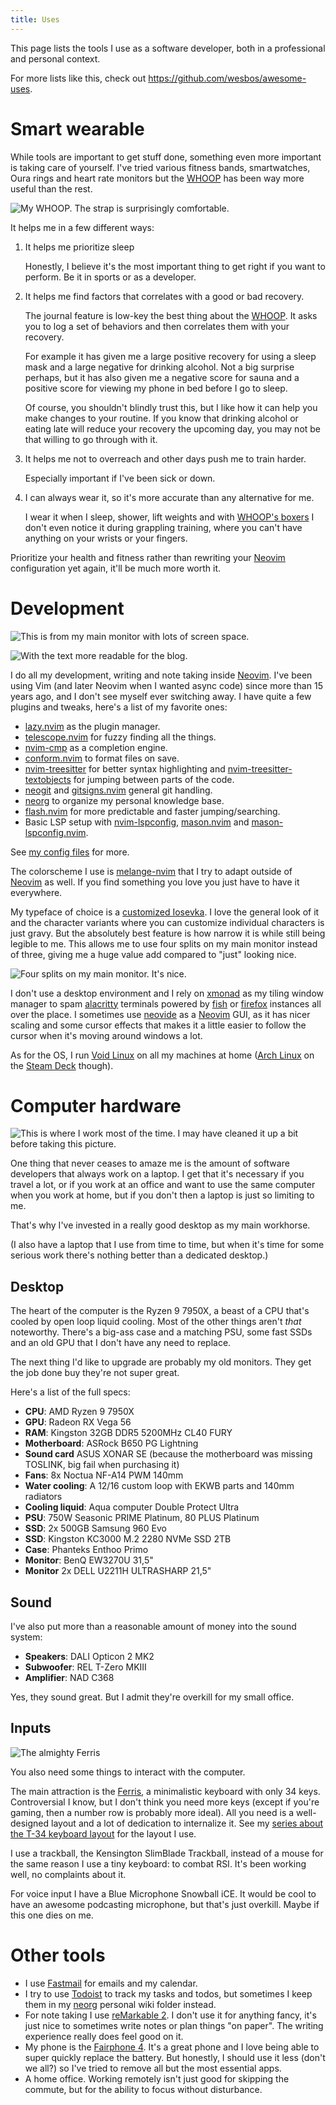 ```yaml
---
title: Uses
---
```


This page lists the tools I use as a software developer, both in a professional and personal context.

For more lists like this, check out <https://github.com/wesbos/awesome-uses>.


# Smart wearable

While tools are important to get stuff done, something even more important is taking care of yourself.
I've tried various fitness bands, smartwatches, Oura rings and heart rate monitors but the [WHOOP][] has been way more useful than the rest.

![My WHOOP. The strap is surprisingly comfortable.](/images/uses/whoop.jpg)

It helps me in a few different ways:


1. It helps me prioritize sleep

   Honestly, I believe it's the most important thing to get right if you want to perform.
   Be it in sports or as a developer.

1. It helps me find factors that correlates with a good or bad recovery.

   The journal feature is low-key the best thing about the [WHOOP][].
   It asks you to log a set of behaviors and then correlates them with your recovery.

   For example it has given me a large positive recovery for using a sleep mask and a large negative for drinking alcohol.
   Not a big surprise perhaps, but it has also given me a negative score for sauna and a positive score for viewing my phone in bed before I go to sleep.

   Of course, you shouldn't blindly trust this, but I like how it can help you make changes to your routine.
   If you know that drinking alcohol or eating late will reduce your recovery the upcoming day,
   you may not be that willing to go through with it.

1. It helps me not to overreach and other days push me to train harder.

   Especially important if I've been sick or down.

3. I can always wear it, so it's more accurate than any alternative for me.

   I wear it when I sleep, shower, lift weights and with [WHOOP's boxers][boxer] I don't even notice it during grappling training, where you can't have anything on your wrists or your fingers.

Prioritize your health and fitness rather than rewriting your [Neovim][] configuration yet again, it'll be much more worth it.

# Development

![This is from my main monitor with lots of screen space.](/images/uses/neovim_wide.png)

![With the text more readable for the blog.](/images/uses/neovim.png)

I do all my development, writing and note taking inside [Neovim][].
I've been using Vim (and later Neovim when I wanted async code) since more than 15 years ago, and I don't see myself ever switching away.
I have quite a few plugins and tweaks, here's a list of my favorite ones:

- [lazy.nvim] as the plugin manager.
- [telescope.nvim] for fuzzy finding all the things.
- [nvim-cmp] as a completion engine.
- [conform.nvim] to format files on save.
- [nvim-treesitter] for better syntax highlighting and [nvim-treesitter-textobjects][] for jumping between parts of the code.
- [neogit] and [gitsigns.nvim] general git handling.
- [neorg] to organize my personal knowledge base.
- [flash.nvim] for more predictable and faster jumping/searching.
- Basic LSP setup with [nvim-lspconfig], [mason.nvim] and [mason-lspconfig.nvim].

See [my config files][neovim-config] for more.

The colorscheme I use is [melange-nvim] that I try to adapt outside of [Neovim][] as well.
If you find something you love you just have to have it everywhere.

My typeface of choice is a [customized Iosevka][iosevka].
I love the general look of it and the character variants where you can customize individual characters is just gravy.
But the absolutely best feature is how narrow it is while still being legible to me.
This allows me to use four splits on my main monitor instead of three, giving me a huge value add compared to "just" looking nice.

![Four splits on my main monitor. It's nice.](/images/uses/neovim_wide2.png)

I don't use a desktop environment and I rely on [xmonad][] as my tiling window manager to spam [alacritty][] terminals powered by [fish][] or [firefox][] instances all over the place.
I sometimes use [neovide][] as a [Neovim][] GUI, as it has nicer scaling and some cursor effects that makes it a little easier to follow the cursor when it's moving around windows a lot.

As for the OS, I run [Void Linux][] on all my machines at home ([Arch Linux][] on the [Steam Deck][] though).

# Computer hardware

![This is where I work most of the time.  
I may have cleaned it up a bit before taking this picture.](/images/uses/workstation.jpg)

One thing that never ceases to amaze me is the amount of software developers that always work on a laptop.
I get that it's necessary if you travel a lot, or if you work at an office and want to use the same computer when you work at home, but if you don't then a laptop is just so limiting to me.

That's why I've invested in a really good desktop as my main workhorse.

(I also have a laptop that I use from time to time, but when it's time for some serious work there's nothing better than a dedicated desktop.)

## Desktop

The heart of the computer is the Ryzen 9 7950X, a beast of a CPU that's cooled by open loop liquid cooling.
Most of the other things aren't *that* noteworthy. 
There's a big-ass case and a matching PSU, some fast SSDs and an old GPU that I don't have any need to replace.

The next thing I'd like to upgrade are probably my old monitors.
They get the job done buy they're not super great.

Here's a list of the full specs:

- **CPU**: AMD Ryzen 9 7950X
- **GPU**: Radeon RX Vega 56
- **RAM**: Kingston 32GB DDR5 5200MHz CL40 FURY
- **Motherboard**: ASRock B650 PG Lightning
- **Sound card** ASUS XONAR SE (because the motherboard was missing TOSLINK, big fail when purchasing it)
- **Fans**: 8x Noctua NF-A14 PWM 140mm
- **Water cooling**: A 12/16 custom loop with EKWB parts and 140mm radiators
- **Cooling liquid**: Aqua computer Double Protect Ultra
- **PSU**: 750W Seasonic PRIME Platinum, 80 PLUS Platinum
- **SSD**: 2x 500GB Samsung 960 Evo
- **SSD**: Kingston KC3000 M.2 2280 NVMe SSD 2TB
- **Case**: Phanteks Enthoo Primo
- **Monitor**: BenQ EW3270U 31,5\"
- **Monitor** 2x DELL U2211H ULTRASHARP 21,5\"

## Sound

I've also put more than a reasonable amount of money into the sound system:

- **Speakers**: DALI Opticon 2 MK2
- **Subwoofer**: REL T-Zero MKIII
- **Amplifier**: NAD C368

Yes, they sound great.
But I admit they're overkill for my small office.

## Inputs

![The almighty Ferris](/images/uses/ferris.jpg)

You also need some things to interact with the computer.

The main attraction is the [Ferris][], a minimalistic keyboard with only 34 keys.
Controversial I know, but I don't think you need more keys (except if you're gaming, then a number row is probably more ideal).
All you need is a well-designed layout and a lot of dedication to internalize it.
See my [series about the T-34 keyboard layout](/series/t-34/) for the layout I use.

I use a trackball, the Kensington SlimBlade Trackball, instead of a mouse for the same reason I use a tiny keyboard:
to combat RSI.
It's been working well, no complaints about it.

For voice input I have a Blue Microphone Snowball iCE.
It would be cool to have an awesome podcasting microphone, but that's just overkill.
Maybe if this one dies on me.

# Other tools

- I use [Fastmail][] for emails and my calendar.
- I try to use [Todoist][] to track my tasks and todos, but sometimes I keep them in my [neorg][] personal wiki folder instead.
- For note taking I use [reMarkable 2][].
  I don't use it for anything fancy, it's just nice to sometimes write notes or plan things "on paper". The writing experience really does feel good on it.
- My phone is the [Fairphone 4][].
  It's a great phone and I love being able to super quickly replace the battery.
  But honestly, I should use it less (don't we all?) so I've tried to remove all but the most essential apps.
- A home office.
  Working remotely isn't just good for skipping the commute, but for the ability to focus without disturbance.

[Neovim]: https://neovim.io/
[neovim-config]: https://github.com/treeman/dotfiles/tree/master/.config/nvim
[Ferris]: https://github.com/pierrechevalier83/ferris
[neovide]: https://github.com/neovide/neovide
[alacritty]: https://alacritty.org/
[iosevka]: /iosevka
[fish]: https://fishshell.com/
[xmonad]: https://xmonad.org/
[melange-nvim]: https://github.com/savq/melange-nvim
[firefox]: https://www.mozilla.org/en-US/firefox/new/
[Void Linux]: https://voidlinux.org/
[Arch Linux]: https://archlinux.org/
[Steam Deck]: https://www.steamdeck.com/en/
[WHOOP]: https://join.whoop.com/EBB986
[boxer]: https://shop.whoop.com/en-eu/products/any-wear-boxer/?sku=927-A2-00-0-0
[neorg]: https://github.com/nvim-neorg/neorg
[Fastmail]: https://www.fastmail.com/
[Todoist]: https://todoist.com
[Fairphone 4]: https://www.fairphone.com/en/
[reMarkable 2]: https://remarkable.com/
[lazy.nvim]: https://github.com/folke/lazy.nvim
[conform.nvim]: https://github.com/stevearc/conform.nvim
[nvim-treesitter-textobjects]: https://github.com/nvim-treesitter/nvim-treesitter-textobjects
[nvim-treesitter]: https://github.com/nvim-treesitter/nvim-treesitter 
[nvim-cmp]: https://github.com/hrsh7th/nvim-cmp
[flash.nvim]: https://github.com/folke/flash.nvim
[neogit]: https://github.com/NeogitOrg/neogit
[gitsigns.nvim]: https://github.com/lewis6991/gitsigns.nvim
[telescope.nvim]: https://github.com/nvim-telescope/telescope.nvim
[nvim-lspconfig]: https://github.com/neovim/nvim-lspconfig
[mason.nvim]: https://github.com/williamboman/mason.nvim
[mason-lspconfig.nvim]: https://github.com/williamboman/mason-lspconfig.nvim
